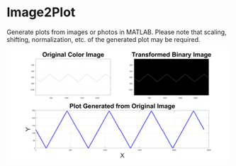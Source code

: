 # Image2Plot
Generate plots from images or photos in MATLAB. Please note that scaling, shifting, normalization, etc. of the generated plot may be required.

![Image2Plot](https://github.com/Tinker-Twins/Image2Plot/blob/main/Image2Plot.png)
